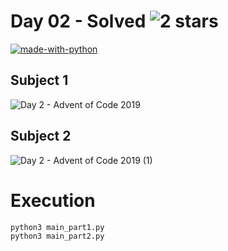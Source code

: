 # Day 02 - Solved  ![2 stars](https://user-images.githubusercontent.com/43185740/69956924-b2f87780-1501-11ea-836f-aba2aa115e44.png)
[![made-with-python](https://img.shields.io/badge/Made%20with-Python-1f425f.svg)](https://www.python.org/)

## Subject 1
![Day 2 - Advent of Code 2019](https://user-images.githubusercontent.com/43185740/69957285-a7598080-1502-11ea-8db2-8c42afdf4b4b.png)

## Subject 2
![Day 2 - Advent of Code 2019 (1)](https://user-images.githubusercontent.com/43185740/69957319-b9d3ba00-1502-11ea-898e-8466b857f3f4.png)


# Execution
``` 
python3 main_part1.py
python3 main_part2.py
```
